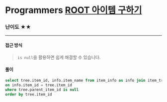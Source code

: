 # Programmers [ROOT 아이템 구하기](https://school.programmers.co.kr/learn/courses/30/lessons/273710)

### 난이도 ★★

---

#### 접근 방식

> `is null`을 활용하면 쉽게 해결할 수 있습니다.

#### 풀이

```sql
select tree.item_id, info.item_name from item_info as info join item_tree as tree
on info.item_id = tree.item_id
where tree.parent_item_id is null
order by tree.item_id
```

